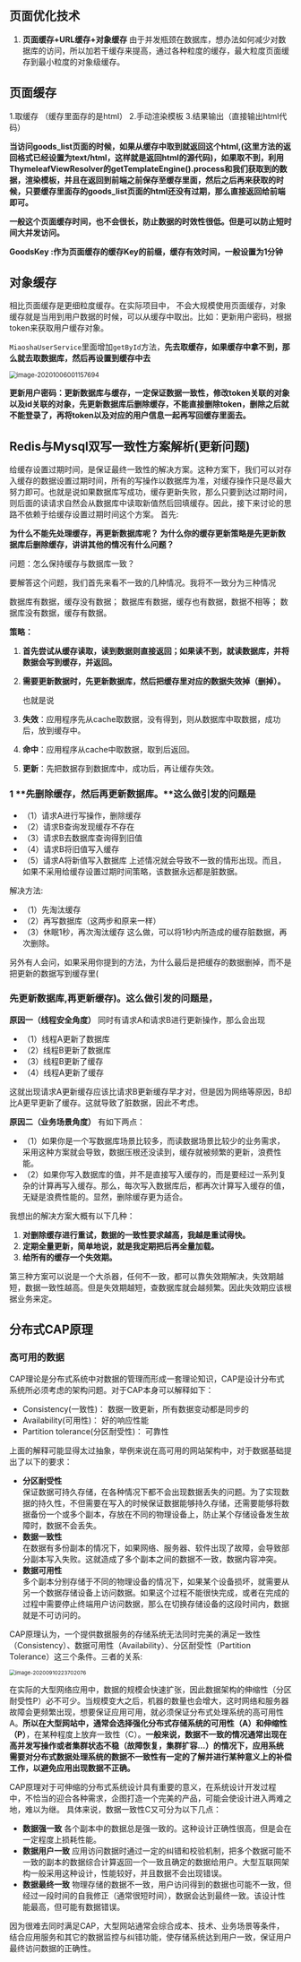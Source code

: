 ## 页面优化技术

1. **页面缓存+URL缓存+对象缓存**
   由于并发瓶颈在数据库，想办法如何减少对数据库的访问，所以加若干缓存来提高，通过各种粒度的缓存，最大粒度页面缓存到最小粒度的对象级缓存。

## 页面缓存

1.取缓存 （缓存里面存的是html）
2.手动渲染模板
3.结果输出（直接输出html代码）

**当访问goods_list页面的时候，如果从缓存中取到就返回这个html,(这里方法的返回格式已经设置为text/html，这样就是返回html的源代码)，如果取不到，利用ThymeleafViewResolver的getTemplateEngine().process和我们获取到的数据，渲染模板，并且在返回到前端之前保存至缓存里面，然后之后再来获取的时候，只要缓存里面存的goods_list页面的html还没有过期，那么直接返回给前端即可。**

**一般这个页面缓存时间，也不会很长，防止数据的时效性很低。但是可以防止短时间大并发访问。**

**GoodsKey :作为页面缓存的缓存Key的前缀，缓存有效时间，一般设置为1分钟**

## 对象缓存

相比页面缓存是更细粒度缓存。在实际项目中， 不会大规模使用页面缓存，对象缓存就是当用到用户数据的时候，可以从缓存中取出。比如：更新用户密码，根据token来获取用户缓存对象。

`MiaoshaUserService`里面增加`getById`方法，**先去取缓存，如果缓存中拿不到，那么就去取数据库，然后再设置到缓存中去**

<img src="https://raw.githubusercontent.com/scottie1996/PicGo/master/img/image-20201006001157694.png" alt="image-20201006001157694" style="zoom: 80%;" />

**更新用户密码：更新数据库与缓存，一定保证数据一致性，修改token关联的对象以及id关联的对象，先更新数据库后删除缓存，不能直接删除token，删除之后就不能登录了，再将token以及对应的用户信息一起再写回缓存里面去。**

## Redis与Mysql双写一致性方案解析(更新问题)

给缓存设置过期时间，是保证最终一致性的解决方案。这种方案下，我们可以对存入缓存的数据设置过期时间，所有的写操作以数据库为准，对缓存操作只是尽最大努力即可。也就是说如果数据库写成功，缓存更新失败，那么只要到达过期时间，则后面的读请求自然会从数据库中读取新值然后回填缓存。因此，接下来讨论的思路不依赖于给缓存设置过期时间这个方案。 首先:

**为什么不能先处理缓存，再更新数据库呢？
为什么你的缓存更新策略是先更新数据库后删除缓存，讲讲其他的情况有什么问题？**

问题：怎么保持缓存与数据库一致？

要解答这个问题，我们首先来看不一致的几种情况。我将不一致分为三种情况

数据库有数据，缓存没有数据；
数据库有数据，缓存也有数据，数据不相等；
数据库没有数据，缓存有数据。

**策略：**

1. **首先尝试从缓存读取，读到数据则直接返回；如果读不到，就读数据库，并将数据会写到缓存，并返回。**

2. **需要更新数据时，先更新数据库，然后把缓存里对应的数据失效掉（删掉）。**

   也就是说

1. **失效**：应用程序先从cache取数据，没有得到，则从数据库中取数据，成功后，放到缓存中。
2. **命中**：应用程序从cache中取数据，取到后返回。
3. **更新**：先把数据存到数据库中，成功后，再让缓存失效。

### 1 **先删除缓存，然后再更新数据库。**这么做引发的问题是

- （1）请求A进行写操作，删除缓存
- （2）请求B查询发现缓存不存在
- （3）请求B去数据库查询得到旧值
- （4）请求B将旧值写入缓存
- （5）请求A将新值写入数据库 上述情况就会导致不一致的情形出现。而且，如果不采用给缓存设置过期时间策略，该数据永远都是脏数据。

解决方法:

- （1）先淘汰缓存
- （2）再写数据库（这两步和原来一样）
- （3）休眠1秒，再次淘汰缓存 这么做，可以将1秒内所造成的缓存脏数据，再次删除。

另外有人会问，如果采用你提到的方法，为什么最后是把缓存的数据删掉，而不是把更新的数据写到缓存里(

### **先更新数据库,再更新缓存**)。这么做引发的问题是，

**原因一（线程安全角度）** 同时有请求A和请求B进行更新操作，那么会出现

- （1）线程A更新了数据库
- （2）线程B更新了数据库
- （3）线程B更新了缓存
- （4）线程A更新了缓存

这就出现请求A更新缓存应该比请求B更新缓存早才对，但是因为网络等原因，B却比A更早更新了缓存。这就导致了脏数据，因此不考虑。

**原因二（业务场景角度）** 有如下两点：

- （1）如果你是一个写数据库场景比较多，而读数据场景比较少的业务需求，采用这种方案就会导致，数据压根还没读到，缓存就被频繁的更新，浪费性能。
- （2）如果你写入数据库的值，并不是直接写入缓存的，而是要经过一系列复杂的计算再写入缓存。那么，每次写入数据库后，都再次计算写入缓存的值，无疑是浪费性能的。显然，删除缓存更为适合。

我想出的解决方案大概有以下几种：

1. **对删除缓存进行重试，数据的一致性要求越高，我越是重试得快。**
2. **定期全量更新，简单地说，就是我定期把后再全量加载。**
3. **给所有的缓存一个失效期。**

第三种方案可以说是一个大杀器，任何不一致，都可以靠失效期解决，失效期越短，数据一致性越高。但是失效期越短，查数据库就会越频繁。因此失效期应该根据业务来定。



## 分布式CAP原理

### 高可用的数据

CAP理论是分布式系统中对数据的管理而形成一套理论知识，CAP是设计分布式系统所必须考虑的架构问题。对于CAP本身可以解释如下：

- Consistency(一致性)： 数据一致更新，所有数据变动都是同步的
- Availability(可用性)： 好的响应性能
- Partition tolerance(分区耐受性)： 可靠性

上面的解释可能显得太过抽象，举例来说在高可用的网站架构中，对于数据基础提出了以下的要求：

- **分区耐受性**  
   保证数据可持久存储，在各种情况下都不会出现数据丢失的问题。为了实现数据的持久性，不但需要在写入的时候保证数据能够持久存储，还需要能够将数据备份一个或多个副本，存放在不同的物理设备上，防止某个存储设备发生故障时，数据不会丢失。
- **数据一致性**  
   在数据有多份副本的情况下，如果网络、服务器、软件出现了故障，会导致部分副本写入失败。这就造成了多个副本之间的数据不一致，数据内容冲突。
- **数据可用性**  
   多个副本分别存储于不同的物理设备的情况下，如果某个设备损坏，就需要从另一个数据存储设备上访问数据。如果这个过程不能很快完成，或者在完成的过程中需要停止终端用户访问数据，那么在切换存储设备的这段时间内，数据就是不可访问的。

CAP原理认为，一个提供数据服务的存储系统无法同时完美的满足一致性（Consistency）、数据可用性（Availability）、分区耐受性（Partition Tolerance）这三个条件。三者的关系:

<img src="C:\Users\zhouz\AppData\Roaming\Typora\typora-user-images\image-20200910223702076.png" alt="image-20200910223702076" style="zoom:67%;" />

在实际的大型网络应用中，数据的规模会快速扩张，因此数据架构的伸缩性（分区耐受性P）必不可少。当规模变大之后，机器的数量也会增大，这时网络和服务器故障会更频繁出现，想要保证应用可用，就必须保证分布式处理系统的高可用性A。**所以在大型网站中，通常会选择强化分布式存储系统的可用性（A）和伸缩性（P）**，在某种程度上放弃一致性（C）。**一般来说，数据不一致的情况通常出现在高并发写操作或者集群状态不稳（故障恢复，集群扩容...）的情况下，应用系统需要对分布式数据处理系统的数据不一致性有一定的了解并进行某种意义上的补偿工作，以避免应用出现数据不正确。**

CAP原理对于可伸缩的分布式系统设计具有重要的意义，在系统设计开发过程中，不恰当的迎合各种需求，企图打造一个完美的产品，可能会使设计进入两难之地，难以为继。
 具体来说，数据一致性C又可分为以下几点：

- **数据强一致**
   各个副本中的数据总是强一致的。这种设计正确性很高，但是会在一定程度上损耗性能。
- **数据用户一致**
   应用访问数据时通过一定的纠错和校验机制，把多个数据可能不一致的副本的数据综合计算返回一个一致且确定的数据给用户。大型互联网架构一般采用这种设计，性能较好，并且数据不会出现错误。
- **数据最终一致**
   物理存储的数据不一致，用户访问得到的数据也可能不一致，但经过一段时间的自我修正（通常很短时间），数据会达到最终一致。该设计性能最高，但可能有数据错误。

因为很难去同时满足CAP，大型网站通常会综合成本、技术、业务场景等条件，结合应用服务和其它的数据监控与纠错功能，使存储系统达到用户一致，保证用户最终访问数据的正确性。

